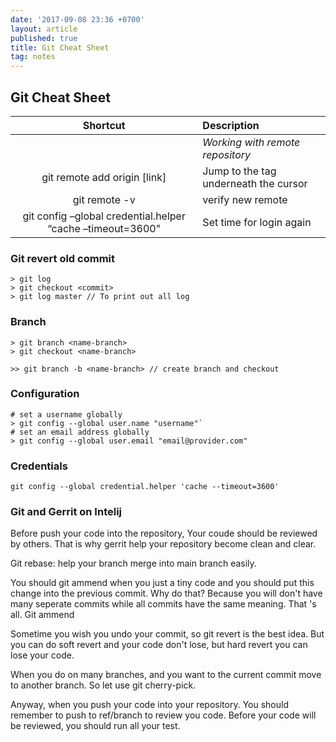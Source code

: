 ```yaml
---
date: '2017-09-08 23:36 +0700'
layout: article
published: true
title: Git Cheat Sheet
tag: notes
---
```

## Git Cheat Sheet

|Shortcut| Description           |
|:-------:|:---------------------|
|| *Working with remote repository* |
|git remote add origin  [link]| Jump to the tag underneath the cursor|
|git remote -v | verify new remote|
|git config –global credential.helper “cache –timeout=3600" | Set time for login again |

### Git revert old commit
```
> git log
> git checkout <commit>
> git log master // To print out all log
```

### Branch
```
> git branch <name-branch>   
> git checkout <name-branch>

>> git branch -b <name-branch> // create branch and checkout
```

### Configuration
```
# set a username globally 
> git config --global user.name "username"`
# set an email address globally
> git config --global user.email "email@provider.com"
```
### Credentials
```
git config --global credential.helper 'cache --timeout=3600'
```

### Git and Gerrit on Intelij
Before push your code into the repository, Your coude should be reviewed by others. That is why gerrit help your repository become clean and clear.

Git rebase: help your branch merge into main branch easily.

You should git ammend when you just a tiny code and you should put this change into the previous commit. Why do that? Because you will don't have many seperate commits while all commits have the same meaning. That 's all. Git ammend

Sometime you wish you undo your commit, so git revert is the best idea. But you can do soft revert and your code don't lose, but hard revert you can lose your code.

When you do on many branches, and you want to the current commit move to another branch. So let use git cherry-pick. 

Anyway, when you push your code into your repository. You should remember to push to ref/branch to review you code. Before your code will be reviewed, you should run all your test.